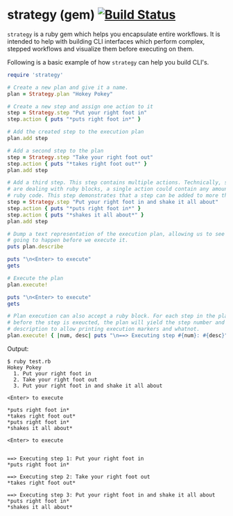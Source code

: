 # strategy (gem) [![Build Status](https://travis-ci.org/ryanuber/strategy-gem.svg)](https://travis-ci.org/ryanuber/strategy-gem)

`strategy` is a ruby gem which helps you encapsulate entire workflows. It is
intended to help with building CLI interfaces which perform complex, stepped
workflows and visualize them before executing on them.

Following is a basic example of how `strategy` can help you build CLI's.

```ruby
require 'strategy'

# Create a new plan and give it a name.
plan = Strategy.plan "Hokey Pokey"

# Create a new step and assign one action to it
step = Strategy.step "Put your right foot in"
step.action { puts "*puts right foot in*" }

# Add the created step to the execution plan
plan.add step

# Add a second step to the plan
step = Strategy.step "Take your right foot out"
step.action { puts "*takes right foot out*" }
plan.add step

# Add a third step. This step contains multiple actions. Technically, since we
# are dealing with ruby blocks, a single action could contain any amount of
# ruby code. This step demonstrates that a step can be added to more than once.
step = Strategy.step "Put your right foot in and shake it all about"
step.action { puts "*puts right foot in*" }
step.action { puts "*shakes it all about*" }
plan.add step

# Dump a text representation of the execution plan, allowing us to see what is
# going to happen before we execute it.
puts plan.describe

puts "\n<Enter> to execute"
gets

# Execute the plan
plan.execute!

puts "\n<Enter> to execute"
gets

# Plan execution can also accept a ruby block. For each step in the plan, just
# before the step is exeucted, the plan will yield the step number and the
# description to allow printing execution markers and whatnot.
plan.execute! { |num, desc| puts "\n==> Executing step #{num}: #{desc}" }
```

Output:

```
$ ruby test.rb
Hokey Pokey
  1. Put your right foot in
  2. Take your right foot out
  3. Put your right foot in and shake it all about

<Enter> to execute

*puts right foot in*
*takes right foot out*
*puts right foot in*
*shakes it all about*

<Enter> to execute


==> Executing step 1: Put your right foot in
*puts right foot in*

==> Executing step 2: Take your right foot out
*takes right foot out*

==> Executing step 3: Put your right foot in and shake it all about
*puts right foot in*
*shakes it all about*
```

